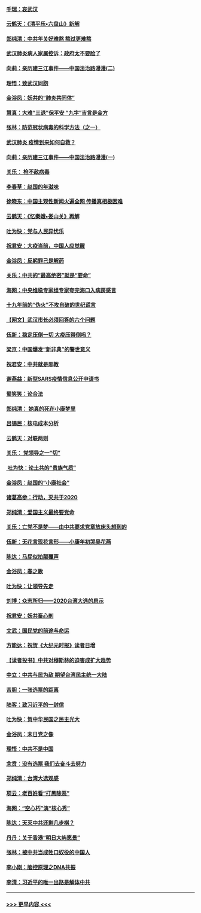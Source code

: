 #### [千瑞：哀武汉](../pages/nsc993/n11833647.md?t=01311201) 
#### [云鹤天：《清平乐▪六盘山》新解](../pages/nsc993/n11833611.md?t=01311201) 
#### [郑纯清：中共年关好难熬 熬过更难熬](../pages/nsc993/n11833489.md?t=01311201) 
#### [武汉肺炎病人家属控诉：政府太不要脸了](../pages/nsc993/n11833205.md?t=01311201) 
#### [向莉：亲历建三江事件——中国法治路漫漫(二)](../pages/nsc993/n11829102.md?t=01311201) 
#### [理悟：致武汉同胞](../pages/nsc993/n11831522.md?t=01311201) 
#### [金浴凤：妖共的“肺炎共同体”](../pages/nsc993/n11829448.md?t=01311201) 
#### [慧真：大难“三退”保平安 “九字”吉言是金方](../pages/nsc993/n11829501.md?t=01311201) 
#### [张林：防范冠状病毒的科学方法（之一）](../pages/nsc993/n11828618.md?t=01311201) 
#### [武汉肺炎 疫情到来如何自救？](../pages/nsc993/n11827632.md?t=01311201) 
#### [向莉：亲历建三江事件——中国法治路漫漫(一)](../pages/nsc993/n11827190.md?t=01311201) 
#### [关乐： 枪不敌病毒](../pages/nsc993/n11826746.md?t=01311201) 
#### [李春草：赵国的年滋味](../pages/nsc993/n11826321.md?t=01311201) 
#### [徐晓东：中国主观性新闻火遍全网 传播真相极困难](../pages/nsc993/n11826508.md?t=01311201) 
#### [云鹤天：《忆秦娥▪娄山关》再解](../pages/nsc993/n11824682.md?t=01311201) 
#### [吐为快：党与人民异忧乐](../pages/nsc993/n11824660.md?t=01311201) 
#### [祝君安：大疫当前，中国人应觉醒](../pages/nsc993/n11821946.md?t=01311201) 
#### [金浴凤：反躬罪己是解药](../pages/nsc993/n11820280.md?t=01311201) 
#### [关乐：中共的“最高绝密”就是“要命”](../pages/nsc993/n11816946.md?t=01311201) 
#### [海网：中央维稳专家组专家夸完海口入病房感言](../pages/nsc993/n11815138.md?t=01311201) 
#### [十九年前的“伪火”不攻自破的世纪谎言](../pages/nsc993/n11813238.md?t=01311201) 
#### [【网文】武汉市长必须回答的六个问题](../pages/nsc993/n11813848.md?t=01311201) 
#### [伍新：稳定压倒一切 大疫压得倒吗？](../pages/nsc993/n11812634.md?t=01311201) 
#### [梁京：中国爆发“新非典”的警世意义](../pages/nsc993/n11812554.md?t=01311201) 
#### [祝君安：中共就是邪教](../pages/nsc993/n11812431.md?t=01311201) 
#### [谢燕益：新型SARS疫情信息公开申请书](../pages/nsc993/n11808840.md?t=01311201) 
#### [蜀笑笑：论合法](../pages/nsc993/n11808064.md?t=01311201) 
#### [郑纯清： 她真的死在小康梦里](../pages/nsc993/n11806623.md?t=01311201) 
#### [吕锡民：核电成本分析](../pages/nsc993/n11806284.md?t=01311201) 
#### [云鹤天：对联两则](../pages/nsc993/n11805957.md?t=01311201) 
#### [关乐： 党领导之一“切”](../pages/nsc993/n11804505.md?t=01311201) 
#### [ 吐为快：论土共的“贵族气质”](../pages/nsc993/n11804490.md?t=01311201) 
#### [金浴凤：赵国的“小康社会”](../pages/nsc993/n11804452.md?t=01311201) 
#### [诸葛高参：行动，灭共于2020](../pages/nsc993/n11804120.md?t=01311201) 
#### [郑纯清：爱国主义最终要党命](../pages/nsc993/n11802197.md?t=01311201) 
#### [关乐：亡党不是梦——由中共要求党章放床头想到的](../pages/nsc993/n11802156.md?t=01311201) 
#### [伍新：无花言现花言形——小康年初哭吴花燕](../pages/nsc993/n11800044.md?t=01311201) 
#### [陈达：马屁似拍颠覆声](../pages/nsc993/n11800010.md?t=01311201) 
#### [金浴凤：春之歌](../pages/nsc993/n11797687.md?t=01311201) 
#### [吐为快：让领导先走](../pages/nsc993/n11797512.md?t=01311201) 
#### [刘博：众志所归——2020台湾大选的启示](../pages/nsc993/n11796878.md?t=01311201) 
#### [祝君安：妖共畜心剖](../pages/nsc993/n11794273.md?t=01311201) 
#### [文武：国民党的前途与命运](../pages/nsc993/n11794198.md?t=01311201) 
#### [方能达：祝贺《大纪元时报》读者日增](../pages/nsc993/n11793807.md?t=01311201) 
#### [【读者投书】中共对穆斯林的迫害成扩大趋势](../pages/nsc993/n11791371.md?t=01311201) 
#### [中立：中共与民为敌 期望台湾民主统一大陆](../pages/nsc993/n11790392.md?t=01311201) 
#### [苦胆：一张选票的距离](../pages/nsc993/n11788914.md?t=01311201) 
#### [陆客：致习近平的一封信](../pages/nsc993/n11788867.md?t=01311201) 
#### [吐为快：贺中华民国之民主光大](../pages/nsc993/n11788618.md?t=01311201) 
#### [金浴凤：末日党之像](../pages/nsc993/n11787475.md?t=01311201) 
#### [理悟：中共不是中国](../pages/nsc993/n11787463.md?t=01311201) 
#### [念贲：没有选票  我们去奋斗去努力](../pages/nsc993/n11787398.md?t=01311201) 
#### [郑纯清：台湾大选观感](../pages/nsc993/n11786210.md?t=01311201) 
#### [项云：老百姓看“打黑除恶”](../pages/nsc993/n11785398.md?t=01311201) 
#### [海网：“空心朽”演“核心秀”](../pages/nsc993/n11783874.md?t=01311201) 
#### [陈达：天灭中共还剩几步棋？](../pages/nsc993/n11783719.md?t=01311201) 
#### [丹丹：关于香港“明日大屿愿景”](../pages/nsc993/n11783273.md?t=01311201) 
#### [张林：被中共当成牲口奴役的中国人](../pages/nsc993/n11782397.md?t=01311201) 
#### [李小刚：脑控原理之DNA共振](../pages/nsc993/n11780962.md?t=01311201) 
#### [李清：习近平的唯一出路是解体中共](../pages/nsc993/n11780866.md?t=01311201) 

----
#### [ >>> 更早内容 <<< ](../indexes/nsc993-earlier.md)
